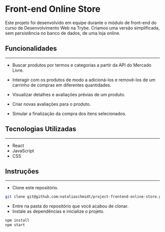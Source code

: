 # Front-end Online Store

Este projeto foi desenvolvido em equipe durante o módulo de front-end do curso de Desenvolvimento Web na Trybe. Criamos uma versão simplificada, sem persistência no banco de dados, de uma loja online.

## Funcionalidades
<hr>

- Buscar produtos por termos e categorias a partir da API do Mercado Livre.

- Interagir com os produtos de modo a adicioná-los e removê-los de um carrinho de compras em diferentes quantidades.

- Visualizar detalhes e avaliações prévias de um produto.

- Criar novas avaliações para o produto.

- Simular a finalização da compra dos itens selecionados.

## Tecnologias Utilizadas
<hr>

- React
- JavaScript
- CSS

## Instruções
<hr>

- Clone este repositório.

```bash
git clone git@github.com:nataliaschmidt/project-frontend-online-store.git
```

- Entre na pasta do repositório que você acabou de clonar.
- Instale as dependências e inicialize o projeto.
```bash
npm install
npm start
```